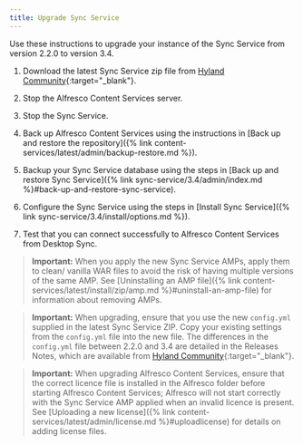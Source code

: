 ```yaml
---
title: Upgrade Sync Service
---
```


Use these instructions to upgrade your instance of the Sync Service from version 2.2.0 to version 3.4.

1. Download the latest Sync Service zip file from [Hyland Community](https://community.hyland.com/){:target="_blank"}.

2. Stop the Alfresco Content Services server.

3. Stop the Sync Service.

4. Back up Alfresco Content Services using the instructions in [Back up and restore the repository]({% link content-services/latest/admin/backup-restore.md %}).

5. Backup your Sync Service database using the steps in [Back up and restore Sync Service]({% link sync-service/3.4/admin/index.md %}#back-up-and-restore-sync-service).

6. Configure the Sync Service using the steps in [Install Sync Service]({% link sync-service/3.4/install/options.md %}).

7. Test that you can connect successfully to Alfresco Content Services from Desktop Sync.

> **Important:** When you apply the new Sync Service AMPs, apply them to clean/ vanilla WAR files to avoid the risk of having multiple versions of the same AMP. See [Uninstalling an AMP file]({% link content-services/latest/install/zip/amp.md %}#uninstall-an-amp-file) for information about removing AMPs.

> **Important:** When upgrading, ensure that you use the new `config.yml` supplied in the latest Sync Service ZIP. Copy your existing settings from the `config.yml` file into the new file. The differences in the `config.yml` file between 2.2.0 and 3.4 are detailed in the Releases Notes, which are available from [Hyland Community](https://community.hyland.com/){:target="_blank"}.

> **Important:** When upgrading Alfresco Content Services, ensure that the correct licence file is installed in the Alfresco folder before starting Alfresco Content Services; Alfresco will not start correctly with the Sync Service AMP applied when an invalid licence is present. See [Uploading a new license]({% link content-services/latest/admin/license.md %}#uploadlicense) for details on adding license files.
